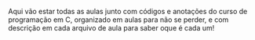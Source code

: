 Aqui vão estar todas as aulas junto com códigos e anotações do curso de programação em C, organizado em aulas para não se perder, e com descrição em cada arquivo de aula para saber oque é cada um!
